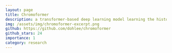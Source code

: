 ```yaml
---
layout: page
title: Chromoformer
description: a transformer-based deep learning model learning the histone codes of 3D gene regulation
img: /assets/img/chromoformer-excerpt.png
github: https://github.com/dohlee/chromoformer
github_stars: 24
importance: 1
category: research
---
```

